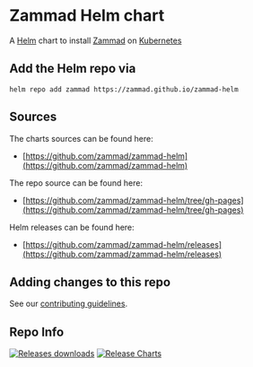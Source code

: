 # Zammad Helm chart

A [Helm](https://helm.sh) chart to install [Zammad](https://zammad.org) on [Kubernetes](https://kubernetes.io)

## Add the Helm repo via

```console
helm repo add zammad https://zammad.github.io/zammad-helm
```

## Sources

The charts sources can be found here:

* [https://github.com/zammad/zammad-helm](https://github.com/zammad/zammad-helm)

The repo source can be found here:

* [https://github.com/zammad/zammad-helm/tree/gh-pages](https://github.com/zammad/zammad-helm/tree/gh-pages)

Helm releases can be found here:

* [https://github.com/zammad/zammad-helm/releases](https://github.com/zammad/zammad-helm/releases)

## Adding changes to this repo

See our [contributing guidelines](https://github.com/zammad/zammad-helm/blob/master/CONTRIBUTING.md).

## Repo Info

[![Releases downloads](https://img.shields.io/github/downloads/zammad/zammad-helm/total.svg)](https://github.com/zammad/zammad-helm/releases)
[![Release Charts](https://github.com/zammad/zammad-helm/workflows/Release%20Charts/badge.svg)](https://github.com/zammad/zammad-helm/commits/main)

